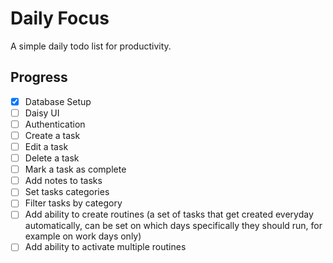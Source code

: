 # Daily Focus
A simple daily todo list for productivity.

## Progress

- [x] Database Setup
- [ ] Daisy UI
- [ ] Authentication
- [ ] Create a task
- [ ] Edit a task
- [ ] Delete a task
- [ ] Mark a task as complete
- [ ] Add notes to tasks
- [ ] Set tasks categories
- [ ] Filter tasks by category
- [ ] Add ability to create routines (a set of tasks that get created everyday automatically, can be set on which days specifically they should run, for example on work days only)
- [ ] Add ability to activate multiple routines
